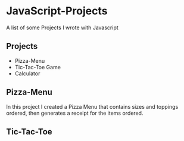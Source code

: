 # JavaScript-Projects
A list of some Projects I wrote with Javascript

## Projects
- Pizza-Menu
- Tic-Tac-Toe Game
- Calculator

## Pizza-Menu
In this project I created a Pizza Menu that contains sizes and toppings ordered, 
then generates a receipt for the items ordered.

## Tic-Tac-Toe
